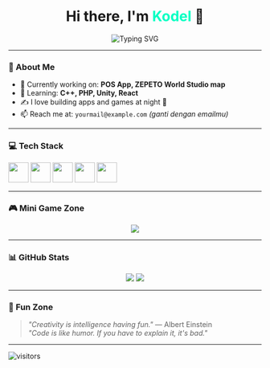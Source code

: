 <h1 align="center">Hi there, I'm <span style="color:#00ffc3;">Kodel</span> 👋</h1>
<p align="center">
  <img src="https://readme-typing-svg.demolab.com?font=Fira+Code&weight=500&pause=1000&center=true&vCenter=true&width=435&lines=Creative+Developer+%7C+Game+Enthusiast+%7C+POS+Builder" alt="Typing SVG" />
</p>

---

### 🎯 About Me
- 🔭 Currently working on: **POS App, ZEPETO World Studio map**
- 🧠 Learning: **C++, PHP, Unity, React**
- ✍️ I love building apps and games at night 🌙
- 📫 Reach me at: `yourmail@example.com` *(ganti dengan emailmu)*

---

### 💻 Tech Stack
<p align="left">
  <img src="https://cdn.jsdelivr.net/gh/devicons/devicon/icons/cplusplus/cplusplus-original.svg" width="40" />
  <img src="https://cdn.jsdelivr.net/gh/devicons/devicon/icons/php/php-original.svg" width="40" />
  <img src="https://cdn.jsdelivr.net/gh/devicons/devicon/icons/html5/html5-original.svg" width="40" />
  <img src="https://cdn.jsdelivr.net/gh/devicons/devicon/icons/javascript/javascript-original.svg" width="40" />
  <img src="https://cdn.jsdelivr.net/gh/devicons/devicon/icons/unity/unity-original.svg" width="40" />
</p>

---

### 🎮 Mini Game Zone
<p align="center">
  <a href="https://kodel-dev.github.io/game-portfolio" target="_blank">
    <img src="https://img.shields.io/badge/Click%20Here%20to%20Play%20Mini%20Game-%F0%9F%8E%AE-blue?style=for-the-badge" />
  </a>
</p>

---

### 📊 GitHub Stats
<p align="center">
  <img src="https://github-readme-stats.vercel.app/api?username=kodel-dev&show_icons=true&theme=tokyonight" />
  <img src="https://github-readme-streak-stats.herokuapp.com/?user=kodel-dev&theme=tokyonight" />
</p>

---

### 🌟 Fun Zone
> *"Creativity is intelligence having fun."* — Albert Einstein  
> *"Code is like humor. If you have to explain it, it's bad."*

---

![visitors](https://komarev.com/ghpvc/?username=kodel-dev&color=brightgreen&style=flat-square)
